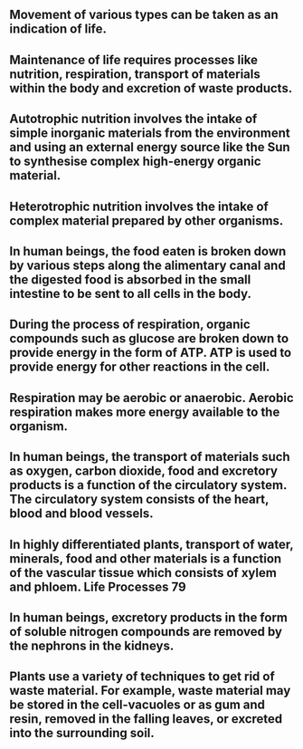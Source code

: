 ## Movement of various types can be taken as an indication of life.
## Maintenance of life requires processes like nutrition, respiration, transport of materials within the body and excretion of waste products.
## Autotrophic nutrition involves the intake of simple inorganic materials from the environment and using an external energy source like the Sun to synthesise complex high-energy organic material.
## Heterotrophic nutrition involves the intake of complex material prepared by other organisms.
## In human beings, the food eaten is broken down by various steps along the alimentary canal and the digested food is absorbed in the small intestine to be sent to all cells in the body.
## During the process of respiration, organic compounds such as glucose are broken down to provide energy in the form of ATP. ATP is used to provide energy for other reactions in the cell.
## Respiration may be aerobic or anaerobic. Aerobic respiration makes more energy available to the organism.
## In human beings, the transport of materials such as oxygen, carbon dioxide, food and excretory products is a function of the circulatory system. The circulatory system consists of the heart, blood and blood vessels.
## In highly differentiated plants, transport of water, minerals, food and other materials is a function of the vascular tissue which consists of xylem and phloem. Life Processes 79
## In human beings, excretory products in the form of soluble nitrogen compounds are removed by the nephrons in the kidneys.
## Plants use a variety of techniques to get rid of waste material. For example, waste material may be stored in the cell-vacuoles or as gum and resin, removed in the falling leaves, or excreted into the surrounding soil.
